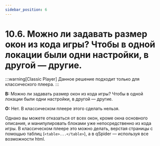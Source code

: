 ```yaml
---
sidebar_position: 6
---
```


# 10.6. Можно ли задавать размер окон из кода игры? Чтобы в одной локации были одни настройки, в другой — другие.
<!-- [:faq_10_06] -->

:::warning[Classic Player]
Данное решение подходит только для классического плеера.
:::

**В:** Можно ли задавать размер окон из кода игры? Чтобы в одной локации были одни настройки, в другой — другие.

**О:**
Нет. В классическом плеере этого сделать нельзя.

Однако вы можете отказаться от всех окон, кроме окна основного описания, и манипулировать блоками уже непосредственно из кода игры. В классическом плеере это можно делать, верстая страницы с помощью таблиц (`<table>...</table>`), а в qSpider — используя все возможности html.
